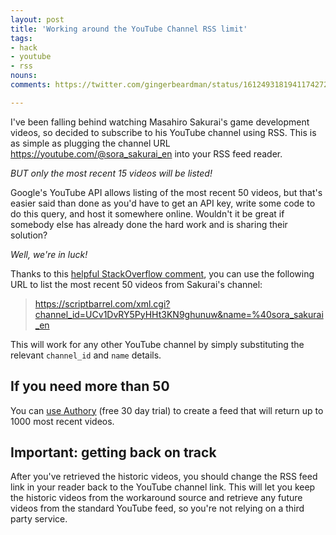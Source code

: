 ```yaml
---
layout: post
title: 'Working around the YouTube Channel RSS limit'
tags:
- hack
- youtube
- rss
nouns:
comments: https://twitter.com/gingerbeardman/status/1612493181941174272

---
```


I've been falling behind watching Masahiro Sakurai's game development videos, so decided to subscribe to his YouTube channel using RSS. This is as simple as plugging the channel URL https://youtube.com/@sora_sakurai_en into your RSS feed reader.

*BUT only the most recent 15 videos will be listed!*

Google's YouTube API allows listing of the most recent 50 videos, but that's easier said than done as you'd have to get an API key, write some code to do this query, and host it somewhere online. Wouldn't it be great if somebody else has already done the hard work and is sharing their solution?

*Well, we're in luck!*

Thanks to this [helpful StackOverflow comment](https://stackoverflow.com/questions/56430703/how-to-use-youtube-data-api-v3-to-get-more-than-15-videos-in-an-rss-reader-ne#comment99478631_56430703), you can use the following URL to list the most recent 50 videos from Sakurai's channel:

> https://scriptbarrel.com/xml.cgi?channel_id=UCv1DvRY5PyHHt3KN9ghunuw&name=%40sora_sakurai_en

This will work for any other YouTube channel by simply substituting the relevant `channel_id` and `name` details.

## If you need more than 50

You can [use Authory](https://authory.com/blog/create-a-youtube-rss-feed-with-vastly-increased-limits/) (free 30 day trial) to create a feed that will return up to 1000 most recent videos.

## Important: getting back on track

After you've retrieved the historic videos, you should change the RSS feed link in your reader back to the YouTube channel link. This will let you keep the historic videos from the workaround source and retrieve any future videos from the standard YouTube feed, so you're not relying on a third party service.